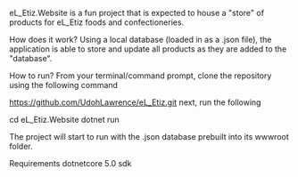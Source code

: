 
eL_Etiz.Website is a fun project that is expected to house a "store" of products
for eL_Etiz foods and confectioneries.

How does it work?
Using a local database (loaded in as a .json file), the application is able to
store and update all products as they are added to the "database".

How to run?
From your terminal/command prompt, clone the repository using the following command

https://github.com/UdohLawrence/eL_Etiz.git
next, run the following

cd eL_Etiz.Website
dotnet run

The project will start to run with the .json database prebuilt into its wwwroot folder.

Requirements
dotnetcore 5.0 sdk
